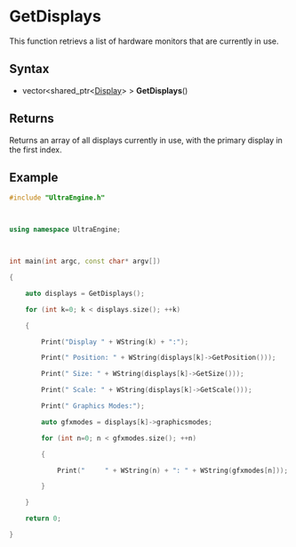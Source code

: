 # GetDisplays #
This function retrievs a list of hardware monitors that are currently in use.

## Syntax ##
- vector<shared_ptr<[Display](Display.md)\> \> **GetDisplays**()

## Returns ##
Returns an array of all displays currently in use, with the primary display in the first index.

## Example ##
```c++
#include "UltraEngine.h"



using namespace UltraEngine;



int main(int argc, const char* argv[])

{

    auto displays = GetDisplays();

    for (int k=0; k < displays.size(); ++k)

    {

        Print("Display " + WString(k) + ":");

        Print(" Position: " + WString(displays[k]->GetPosition()));

        Print(" Size: " + WString(displays[k]->GetSize()));

        Print(" Scale: " + WString(displays[k]->GetScale()));

        Print(" Graphics Modes:");

        auto gfxmodes = displays[k]->graphicsmodes;

        for (int n=0; n < gfxmodes.size(); ++n)

        {

            Print("     " + WString(n) + ": " + WString(gfxmodes[n]));

        }

    }

    return 0;

}
```
